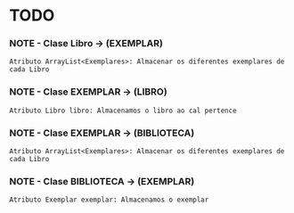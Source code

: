 # TODO

### NOTE - Clase Libro -> (EXEMPLAR)

    Atributo ArrayList<Exemplares>: Almacenar os diferentes exemplares de cada Libro


### NOTE - Clase EXEMPLAR -> (LIBRO)

    Atributo Libro libro: Almacenamos o libro ao cal pertence


### NOTE - Clase EXEMPLAR -> (BIBLIOTECA)

    Atributo ArrayList<Exemplares>: Almacenar os diferentes exemplares de cada Libro


### NOTE - Clase BIBLIOTECA -> (EXEMPLAR)

    Atributo Exemplar exemplar: Almacenamos o exemplar